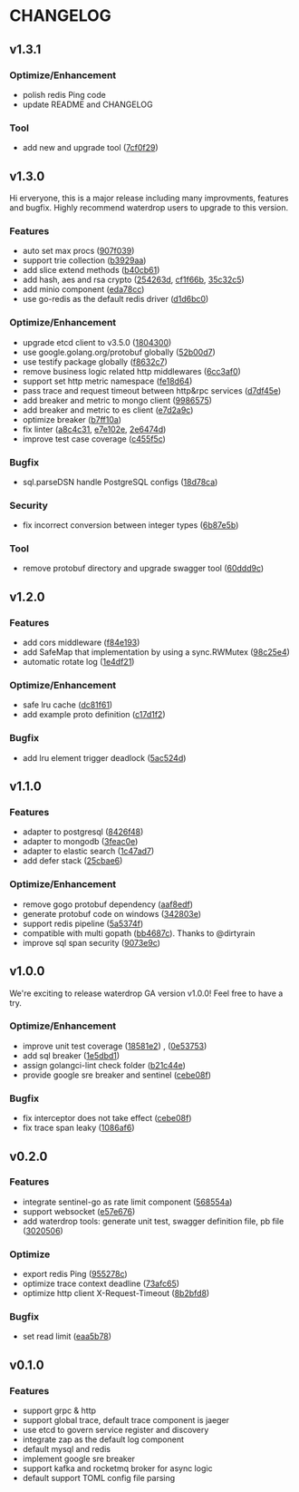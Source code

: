 # CHANGELOG

## v1.3.1

### Optimize/Enhancement
- polish redis Ping code
- update README and CHANGELOG

### Tool
- add new and upgrade tool ([7cf0f29](https://github.com/UnderTreeTech/waterdrop/pull/132))

## v1.3.0

Hi erveryone, this is a major release including many improvments, features and bugfix. Highly recommend waterdrop users to upgrade to this version.

### Features
- auto set max procs ([907f039](https://github.com/UnderTreeTech/waterdrop/pull/98))
- support trie collection ([b3929aa](https://github.com/UnderTreeTech/waterdrop/pull/100))
- add slice extend methods ([b40cb61](https://github.com/UnderTreeTech/waterdrop/pull/104))
- add hash, aes and rsa crypto ([254263d](https://github.com/UnderTreeTech/waterdrop/pull/107), [cf1f66b](https://github.com/UnderTreeTech/waterdrop/pull/105), [35c32c5](https://github.com/UnderTreeTech/waterdrop/pull/106))
- add minio component ([eda78cc](https://github.com/UnderTreeTech/waterdrop/pull/123))
- use go-redis as the default redis driver ([d1d6bc0](https://github.com/UnderTreeTech/waterdrop/pull/124))

### Optimize/Enhancement
- upgrade etcd client to v3.5.0 ([1804300](https://github.com/UnderTreeTech/waterdrop/pull/95))
- use google.golang.org/protobuf globally  ([52b00d7](https://github.com/UnderTreeTech/waterdrop/pull/96))
- use testify package globally  ([f8632c7](https://github.com/UnderTreeTech/waterdrop/pull/109))
- remove business logic related http middlewares  ([6cc3af0](https://github.com/UnderTreeTech/waterdrop/pull/110))
- support set http metric namespace ([fe18d64](https://github.com/UnderTreeTech/waterdrop/pull/113))
- pass trace and request timeout between http&rpc services ([d7df45e](https://github.com/UnderTreeTech/waterdrop/pull/114))
- add breaker and metric to mongo client ([9986575](https://github.com/UnderTreeTech/waterdrop/pull/126))
- add breaker and metric to es client ([e7d2a9c](https://github.com/UnderTreeTech/waterdrop/pull/129))
- optimize breaker ([b7ff10a](https://github.com/UnderTreeTech/waterdrop/pull/130))
- fix linter ([a8c4c31](https://github.com/UnderTreeTech/waterdrop/pull/127), [e7e102e](https://github.com/UnderTreeTech/waterdrop/pull/125), [2e6474d](https://github.com/UnderTreeTech/waterdrop/pull/111))
- improve test case coverage ([c455f5c](https://github.com/UnderTreeTech/waterdrop/pull/121))

### Bugfix
- sql.parseDSN handle PostgreSQL configs ([18d78ca](https://github.com/UnderTreeTech/waterdrop/pull/117))

### Security
- fix incorrect conversion between integer types ([6b87e5b](https://github.com/UnderTreeTech/waterdrop/pull/102))

### Tool
- remove protobuf directory and upgrade swagger tool ([60ddd9c](https://github.com/UnderTreeTech/waterdrop/pull/108))

## v1.2.0

### Features
- add cors middleware ([f84e193](https://github.com/UnderTreeTech/waterdrop/pull/90))
- add SafeMap that implementation by using a sync.RWMutex ([98c25e4](https://github.com/UnderTreeTech/waterdrop/pull/91))
- automatic rotate log ([1e4df21](https://github.com/UnderTreeTech/waterdrop/pull/84))

### Optimize/Enhancement
- safe lru cache ([dc81f61](https://github.com/UnderTreeTech/waterdrop/pull/87))
- add example proto definition ([c17d1f2](https://github.com/UnderTreeTech/waterdrop/pull/92))

### Bugfix
- add lru element trigger deadlock ([5ac524d](https://github.com/UnderTreeTech/waterdrop/pull/89))

## v1.1.0

### Features
- adapter to postgresql ([8426f48](https://github.com/UnderTreeTech/waterdrop/pull/71))
- adapter to mongodb ([3feac0e](https://github.com/UnderTreeTech/waterdrop/pull/75))
- adapter to elastic search ([1c47ad7](https://github.com/UnderTreeTech/waterdrop/pull/79))
- add defer stack ([25cbae6](https://github.com/UnderTreeTech/waterdrop/pull/72))

### Optimize/Enhancement
- remove gogo protobuf dependency ([aaf8edf](https://github.com/UnderTreeTech/waterdrop/pull/70))
- generate protobuf code on windows ([342803e](https://github.com/UnderTreeTech/waterdrop/pull/76))
- support redis pipeline ([5a5374f](https://github.com/UnderTreeTech/waterdrop/pull/82))
- compatible with multi gopath ([bb4687c](https://github.com/UnderTreeTech/waterdrop/pull/80)). Thanks to @dirtyrain
- improve sql span security ([9073e9c](https://github.com/UnderTreeTech/waterdrop/pull/73))

## v1.0.0

We're exciting to release waterdrop GA version v1.0.0! Feel free to have a try.

### Optimize/Enhancement
- improve unit test coverage ([18581e2](https://github.com/UnderTreeTech/waterdrop/pull/63)) , ([0e53753](https://github.com/UnderTreeTech/waterdrop/pull/64))
- add sql breaker ([1e5dbd1](https://github.com/UnderTreeTech/waterdrop/pull/57))
- assign golangci-lint check folder ([b21c44e](https://github.com/UnderTreeTech/waterdrop/pull/56))
- provide google sre breaker and sentinel ([cebe08f](https://github.com/UnderTreeTech/waterdrop/pull/61))

### Bugfix
- fix interceptor does not take effect ([cebe08f](https://github.com/UnderTreeTech/waterdrop/pull/61))
- fix trace span leaky ([1086af6](https://github.com/UnderTreeTech/waterdrop/pull/60))

## v0.2.0

### Features
- integrate sentinel-go as rate limit component ([568554a](https://github.com/UnderTreeTech/waterdrop/pull/54))
- support websocket ([e57e676](https://github.com/UnderTreeTech/waterdrop/pull/39))
- add waterdrop tools: generate unit test, swagger definition file, pb file ([3020506](https://github.com/UnderTreeTech/waterdrop/pull/36))

### Optimize
- export redis Ping ([955278c](https://github.com/UnderTreeTech/waterdrop/pull/52))
- optimize trace context deadline ([73afc65](https://github.com/UnderTreeTech/waterdrop/pull/42))
- optimize http client X-Request-Timeout ([8b2bfd8](https://github.com/UnderTreeTech/waterdrop/pull/44))

### Bugfix
- set read limit ([eaa5b78](https://github.com/UnderTreeTech/waterdrop/pull/33))

## v0.1.0

### Features
- support grpc & http
- support global trace, default trace component is jaeger
- use etcd to govern service register and discovery
- integrate zap as the default log component
- default mysql and redis
- implement google sre breaker
- support kafka and rocketmq broker for async logic
- default support TOML config file parsing



 